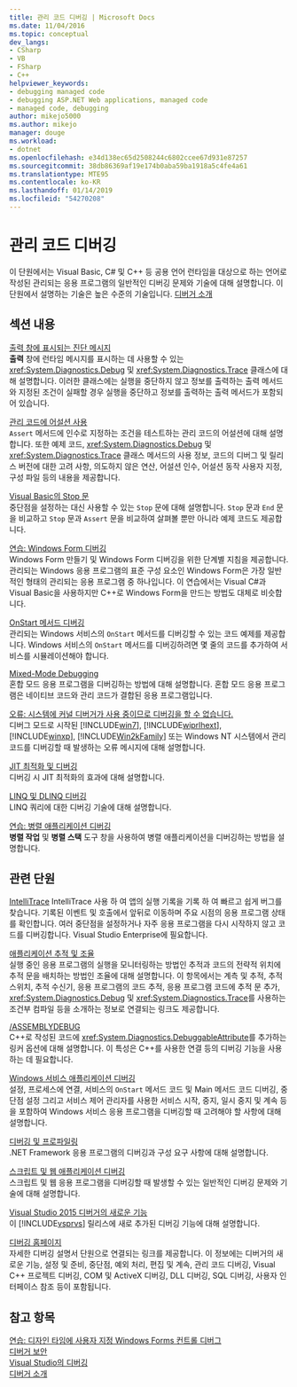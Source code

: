 ```yaml
---
title: 관리 코드 디버깅 | Microsoft Docs
ms.date: 11/04/2016
ms.topic: conceptual
dev_langs:
- CSharp
- VB
- FSharp
- C++
helpviewer_keywords:
- debugging managed code
- debugging ASP.NET Web applications, managed code
- managed code, debugging
author: mikejo5000
ms.author: mikejo
manager: douge
ms.workload:
- dotnet
ms.openlocfilehash: e34d138ec65d2508244c6802ccee67d931e87257
ms.sourcegitcommit: 38db86369af19e174b0aba59ba1918a5c4fe4a61
ms.translationtype: MTE95
ms.contentlocale: ko-KR
ms.lasthandoff: 01/14/2019
ms.locfileid: "54270208"
---
```

# <a name="debugging-managed-code"></a>관리 코드 디버깅

이 단원에서는 Visual Basic, C# 및 C++ 등 공용 언어 런타임을 대상으로 하는 언어로 작성된 관리되는 응용 프로그램의 일반적인 디버깅 문제와 기술에 대해 설명합니다. 이 단원에서 설명하는 기술은 높은 수준의 기술입니다. [디버거 소개](../debugger/debugger-feature-tour.md)

## <a name="in-this-section"></a>섹션 내용

[출력 창에 표시되는 진단 메시지](../debugger/diagnostic-messages-in-the-output-window.md)  
**출력** 창에 런타임 메시지를 표시하는 데 사용할 수 있는 <xref:System.Diagnostics.Debug> 및 <xref:System.Diagnostics.Trace> 클래스에 대해 설명합니다. 이러한 클래스에는 실행을 중단하지 않고 정보를 출력하는 출력 메서드와 지정된 조건이 실패할 경우 실행을 중단하고 정보를 출력하는 출력 메서드가 포함되어 있습니다.

[관리 코드에 어설션 사용](../debugger/assertions-in-managed-code.md)  
`Assert` 메서드에 인수로 지정하는 조건을 테스트하는 관리 코드의 어설션에 대해 설명합니다. 또한 예제 코드, <xref:System.Diagnostics.Debug> 및 <xref:System.Diagnostics.Trace> 클래스 메서드의 사용 정보, 코드의 디버그 및 릴리스 버전에 대한 고려 사항, 의도하지 않은 연산, 어설션 인수, 어설션 동작 사용자 지정, 구성 파일 등의 내용을 제공합니다.

[Visual Basic의 Stop 문](../debugger/stop-statements-in-visual-basic.md)  
중단점을 설정하는 대신 사용할 수 있는 `Stop` 문에 대해 설명합니다. `Stop` 문과 `End` 문을 비교하고 `Stop` 문과 `Assert` 문을 비교하여 살펴볼 뿐만 아니라 예제 코드도 제공합니다.

[연습: Windows Form 디버깅](../debugger/walkthrough-debugging-a-windows-form.md)  
Windows Form 만들기 및 Windows Form 디버깅을 위한 단계별 지침을 제공합니다. 관리되는 Windows 응용 프로그램의 표준 구성 요소인 Windows Form은 가장 일반적인 형태의 관리되는 응용 프로그램 중 하나입니다. 이 연습에서는 Visual C#과 Visual Basic을 사용하지만 C++로 Windows Form을 만드는 방법도 대체로 비슷합니다.

[OnStart 메서드 디버깅](../debugger/how-to-debug-the-onstart-method.md)  
관리되는 Windows 서비스의 `OnStart` 메서드를 디버깅할 수 있는 코드 예제를 제공합니다. Windows 서비스의 `OnStart` 메서드를 디버깅하려면 몇 줄의 코드를 추가하여 서비스를 시뮬레이션해야 합니다.

[Mixed-Mode Debugging](../debugger/debugging-mixed-mode-applications.md)  
혼합 모드 응용 프로그램을 디버깅하는 방법에 대해 설명합니다. 혼합 모드 응용 프로그램은 네이티브 코드와 관리 코드가 결합된 응용 프로그램입니다.

[오류: 시스템에 커널 디버거가 사용 중이므로 디버깅을 할 수 없습니다.](../debugger/error-debugging-isn-t-possible-because-a-kernel-debugger-is-enabled-on-the-system.md)  
디버그 모드로 시작된 [!INCLUDE[win7](../debugger/includes/win7_md.md)], [!INCLUDE[wiprlhext](../debugger/includes/wiprlhext_md.md)], [!INCLUDE[winxp](../code-quality/includes/winxp_md.md)], [!INCLUDE[Win2kFamily](../code-quality/includes/win2kfamily_md.md)] 또는 Windows NT 시스템에서 관리 코드를 디버깅할 때 발생하는 오류 메시지에 대해 설명합니다.

[JIT 최적화 및 디버깅](../debugger/jit-optimization-and-debugging.md)  
디버깅 시 JIT 최적화의 효과에 대해 설명합니다.

[LINQ 및 DLINQ 디버깅](../debugger/debugging-linq.md)  
LINQ 쿼리에 대한 디버깅 기술에 대해 설명합니다.

[연습: 병렬 애플리케이션 디버깅](../debugger/walkthrough-debugging-a-parallel-application.md)  
**병렬 작업** 및 **병렬 스택** 도구 창을 사용하여 병렬 애플리케이션을 디버깅하는 방법을 설명합니다.

## <a name="related-sections"></a>관련 단원

[IntelliTrace](../debugger/intellitrace.md) IntelliTrace 사용 하 여 앱의 실행 기록을 기록 하 여 빠르고 쉽게 버그를 찾습니다. 기록된 이벤트 및 호출에서 앞뒤로 이동하며 주요 시점의 응용 프로그램 상태를 확인합니다. 여러 중단점을 설정하거나 자주 응용 프로그램을 다시 시작하지 않고 코드를 디버깅합니다. Visual Studio Enterprise에 필요합니다.

[애플리케이션 추적 및 조율](/dotnet/framework/debug-trace-profile/tracing-and-instrumenting-applications)  
실행 중인 응용 프로그램의 실행을 모니터링하는 방법인 추적과 코드의 전략적 위치에 추적 문을 배치하는 방법인 조율에 대해 설명합니다. 이 항목에서는 계측 및 추적, 추적 스위치, 추적 수신기, 응용 프로그램의 코드 추적, 응용 프로그램 코드에 추적 문 추가, <xref:System.Diagnostics.Debug> 및 <xref:System.Diagnostics.Trace>를 사용하는 조건부 컴파일 등을 소개하는 정보로 연결되는 링크도 제공합니다.

[/ASSEMBLYDEBUG](/cpp/build/reference/assemblydebug-add-debuggableattribute)  
C++로 작성된 코드에 <xref:System.Diagnostics.DebuggableAttribute>를 추가하는 링커 옵션에 대해 설명합니다. 이 특성은 C++를 사용한 연결 등의 디버깅 기능을 사용하는 데 필요합니다.

[Windows 서비스 애플리케이션 디버깅](/dotnet/framework/windows-services/how-to-debug-windows-service-applications)  
설정, 프로세스에 연결, 서비스의 `OnStart` 메서드 코드 및 Main 메서드 코드 디버깅, 중단점 설정 그리고 서비스 제어 관리자를 사용한 서비스 시작, 중지, 일시 중지 및 계속 등을 포함하여 Windows 서비스 응용 프로그램을 디버깅할 때 고려해야 할 사항에 대해 설명합니다.

[디버깅 및 프로파일링](/dotnet/framework/debug-trace-profile/index)  
.NET Framework 응용 프로그램의 디버깅과 구성 요구 사항에 대해 설명합니다.

[스크립트 및 웹 애플리케이션 디버깅](/visualstudio/debugger/how-to-enable-debugging-for-aspnet-applications)  
스크립트 및 웹 응용 프로그램을 디버깅할 때 발생할 수 있는 일반적인 디버깅 문제와 기술에 대해 설명합니다.

[Visual Studio 2015 디버거의 새로운 기능](../debugger/what-s-new-for-the-debugger-in-visual-studio.md)  
이 [!INCLUDE[vsprvs](../code-quality/includes/vsprvs_md.md)] 릴리스에 새로 추가된 디버깅 기능에 대해 설명합니다.

[디버깅 홈페이지](../debugger/debugger-feature-tour.md)  
자세한 디버깅 설명서 단원으로 연결되는 링크를 제공합니다. 이 정보에는 디버거의 새로운 기능, 설정 및 준비, 중단점, 예외 처리, 편집 및 계속, 관리 코드 디버깅, Visual C++ 프로젝트 디버깅, COM 및 ActiveX 디버깅, DLL 디버깅, SQL 디버깅, 사용자 인터페이스 참조 등이 포함됩니다.

## <a name="see-also"></a>참고 항목

[연습: 디자인 타임에 사용자 지정 Windows Forms 컨트롤 디버그](/dotnet/framework/winforms/controls/walkthrough-debugging-custom-windows-forms-controls-at-design-time)  
[디버거 보안](../debugger/debugger-security.md)  
[Visual Studio의 디버깅](../debugger/index.md)  
[디버거 소개](../debugger/debugger-feature-tour.md)